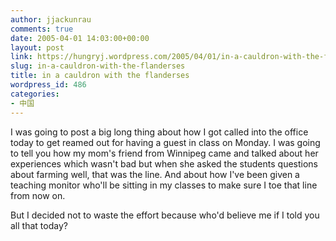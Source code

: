 ```yaml
---
author: jjackunrau
comments: true
date: 2005-04-01 14:03:00+00:00
layout: post
link: https://hungryj.wordpress.com/2005/04/01/in-a-cauldron-with-the-flanderses/
slug: in-a-cauldron-with-the-flanderses
title: in a cauldron with the flanderses
wordpress_id: 486
categories:
- 中国
---
```


I was going to post a big long thing about how I got called into the office today to get reamed out for having a guest in class on Monday.  I was going to tell you how my mom's friend from Winnipeg came and talked about her experiences which wasn't bad but when she asked the students questions about farming well, that was the line.  And about how I've been given a teaching monitor who'll be sitting in my classes to make sure I toe that line from now on.
  

  
But I decided not to waste the effort because who'd believe me if I told you all that today?
